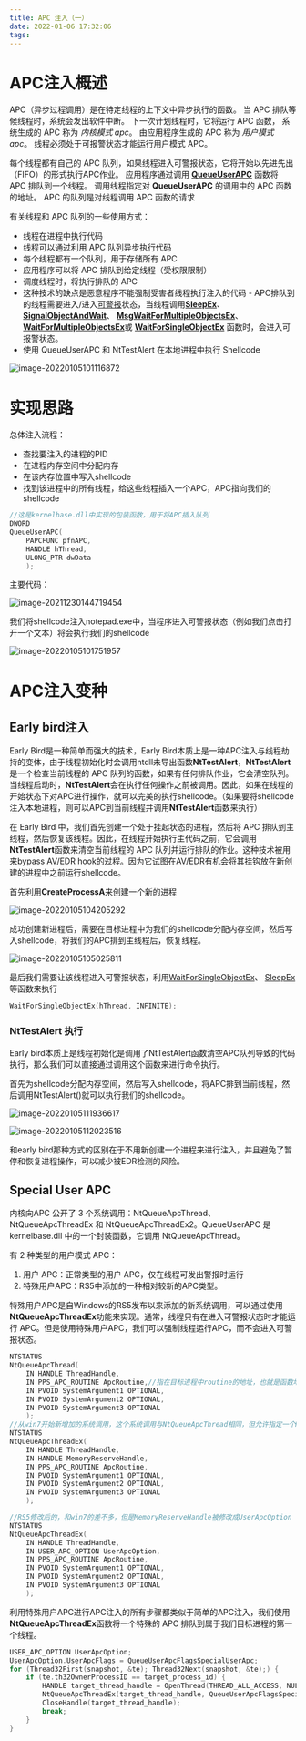 ```yaml
---
title: APC 注入（一）
date: 2022-01-06 17:32:06
tags:
---
```


# APC注入概述

 APC（异步过程调用）是在特定线程的上下文中异步执行的函数。 当 APC 排队等候线程时，系统会发出软件中断。 下一次计划线程时，它将运行 APC 函数， 系统生成的 APC 称为 *内核模式 apc*。 由应用程序生成的 APC 称为 *用户模式 apc*。 线程必须处于可报警状态才能运行用户模式 APC。

每个线程都有自己的 APC 队列，如果线程进入可警报状态，它将开始以先进先出（FIFO）的形式执行APC作业。 应用程序通过调用 [**QueueUserAPC**](https://docs.microsoft.com/zh-cn/windows/win32/api/processthreadsapi/nf-processthreadsapi-queueuserapc) 函数将 APC 排队到一个线程。 调用线程指定对 **QueueUserAPC** 的调用中的 APC 函数的地址。 APC 的队列是对线程调用 APC 函数的请求

有关线程和 APC 队列的一些使用方式：

- 线程在进程中执行代码
- 线程可以通过利用 APC 队列异步执行代码
- 每个线程都有一个队列，用于存储所有 APC
- 应用程序可以将 APC 排队到给定线程（受权限限制）
- 调度线程时，将执行排队的 APC
- 这种技术的缺点是恶意程序不能强制受害者线程执行注入的代码 - APC排队到的线程需要进入/进入[可警报]()状态，当线程调用[**SleepEx**](https://docs.microsoft.com/zh-cn/windows/win32/api/synchapi/nf-synchapi-sleepex)、 [**SignalObjectAndWait**](https://docs.microsoft.com/zh-cn/windows/win32/api/synchapi/nf-synchapi-signalobjectandwait)、 [**MsgWaitForMultipleObjectsEx**](https://docs.microsoft.com/zh-cn/windows/desktop/api/Winuser/nf-winuser-msgwaitformultipleobjectsex)、 [**WaitForMultipleObjectsEx**](https://docs.microsoft.com/zh-cn/windows/win32/api/winuser/nf-winuser-msgwaitformultipleobjectsex)或 [**WaitForSingleObjectEx**](https://docs.microsoft.com/zh-cn/windows/win32/api/synchapi/nf-synchapi-waitforsingleobjectex) 函数时，会进入可报警状态。
- 使用 QueueUserAPC 和 NtTestAlert 在本地进程中执行 Shellcode



![image-20220105101116872](/img/image-20220105101116872.png)

# 实现思路

总体注入流程：

- 查找要注入的进程的PID
- 在进程内存空间中分配内存
- 在该内存位置中写入shellcode
- 找到该进程中的所有线程，给这些线程插入一个APC，APC指向我们的shellcode

```c++
//这是kernelbase.dll中实现的包装函数，用于将APC插入队列
DWORD 
QueueUserAPC(
    PAPCFUNC pfnAPC,
    HANDLE hThread,
    ULONG_PTR dwData
    );

```



主要代码：

![image-20211230144719454](/img/image-20211230144719454.png)

我们将shellcode注入notepad.exe中，当程序进入可警报状态（例如我们点击打开一个文本）将会执行我们的shellcode

![image-20220105101751957](/img/image-20220105101751957.png)

# APC注入变种

## Early bird注入

Early Bird是一种简单而强大的技术，Early Bird本质上是一种APC注入与线程劫持的变体，由于线程初始化时会调用ntdll未导出函数**NtTestAlert**，**NtTestAlert**是一个检查当前线程的 APC 队列的函数，如果有任何排队作业，它会清空队列。当线程启动时，**NtTestAlert**会在执行任何操作之前被调用。因此，如果在线程的开始状态下对APC进行操作，就可以完美的执行shellcode。（如果要将shellcode注入本地进程，则可以APC到当前线程并调用**NtTestAlert**函数来执行）

在 Early Bird 中，我们首先创建一个处于挂起状态的进程，然后将 APC 排队到主线程，然后恢复该线程。因此，在线程开始执行主代码之前，它会调用**NtTestAlert**函数来清空当前线程的 APC 队列并运行排队的作业。这种技术被用来bypass AV/EDR hook的过程。因为它试图在AV/EDR有机会将其挂钩放在新创建的进程中之前运行shellcode。



首先利用**CreateProcessA**来创建一个新的进程

![image-20220105104205292](/img/image-20220105104205292.png)

成功创建新进程后，需要在目标进程中为我们的shellcode分配内存空间，然后写入shellcode，将我们的APC排到主线程后，恢复线程。

![image-20220105105025811](/img/image-20220105105025811.png)

最后我们需要让该线程进入可警报状态，利用[WaitForSingleObjectEx](https://docs.microsoft.com/en-us/windows/win32/api/synchapi/nf-synchapi-waitforsingleobjectex)、 [SleepEx](https://docs.microsoft.com/en-us/windows/win32/api/synchapi/nf-synchapi-sleepex)等函数来执行

```c++
WaitForSingleObjectEx(hThread, INFINITE);
```



### NtTestAlert 执行

Early bird本质上是线程初始化是调用了NtTestAlert函数清空APC队列导致的代码执行，那么我们可以直接通过调用这个函数来进行命令执行。

首先为shellcode分配内存空间，然后写入shellcode，将APC排到当前线程，然后调用NtTestAlert()就可以执行我们的shellcode。

![image-20220105111936617](/img/image-20220105111936617.png)

![image-20220105112023516](/img/image-20220105112023516.png)

和early bird那种方式的区别在于不用新创建一个进程来进行注入，并且避免了暂停和恢复进程操作，可以减少被EDR检测的风险。



## Special User APC

内核向APC 公开了 3 个系统调用：NtQueueApcThread、NtQueueApcThreadEx 和 NtQueueApcThreadEx2。QueueUserAPC 是 kernelbase.dll 中的一个封装函数，它调用 NtQueueApcThread。

有 2 种类型的用户模式 APC：

1. 用户 APC：正常类型的用户 APC，仅在线程可发出警报时运行
2. 特殊用户APC：RS5中添加的一种相对较新的APC类型。

特殊用户APC是自Windows的RS5发布以来添加的新系统调用，可以通过使用**NtQueueApcThreadEx**功能来实现。通常，线程只有在进入可警报状态时才能运行 APC。但是使用特殊用户APC，我们可以强制线程运行APC，而不会进入可警报状态。

```c++
NTSTATUS
NtQueueApcThread(  
    IN HANDLE ThreadHandle,
    IN PPS_APC_ROUTINE ApcRoutine,//指在目标进程中routine的地址，也就是函数地址。
    IN PVOID SystemArgument1 OPTIONAL,
    IN PVOID SystemArgument2 OPTIONAL,
    IN PVOID SystemArgument3 OPTIONAL
    );
//从win7开始新增加的系统调用，这个系统调用与NtQueueApcThread相同，但允许指定一个MemoryReserveHandle
NTSTATUS
NtQueueApcThreadEx(  
    IN HANDLE ThreadHandle,
    IN HANDLE MemoryReserveHandle,
    IN PPS_APC_ROUTINE ApcRoutine,
    IN PVOID SystemArgument1 OPTIONAL,
    IN PVOID SystemArgument2 OPTIONAL,
    IN PVOID SystemArgument3 OPTIONAL
    );

//RS5修改后的，和win7的差不多，但是MemoryReserveHandle被修改成UserApcOption
NTSTATUS
NtQueueApcThreadEx(
	IN HANDLE ThreadHandle,
	IN USER_APC_OPTION UserApcOption,
	IN PPS_APC_ROUTINE ApcRoutine,
	IN PVOID SystemArgument1 OPTIONAL,
	IN PVOID SystemArgument2 OPTIONAL,
	IN PVOID SystemArgument3 OPTIONAL
	);
```

利用特殊用户APC进行APC注入的所有步骤都类似于简单的APC注入，我们使用**NtQueueApcThreadEx**函数将一个特殊的 APC 排队到属于我们目标进程的第一个线程。

```c++
USER_APC_OPTION UserApcOption;
UserApcOption.UserApcFlags = QueueUserApcFlagsSpecialUserApc;
for (Thread32First(snapshot, &te); Thread32Next(snapshot, &te);) {
	if (te.th32OwnerProcessID == target_process_id) {
		HANDLE target_thread_handle = OpenThread(THREAD_ALL_ACCESS, NULL, te.th32ThreadID);
		NtQueueApcThreadEx(target_thread_handle, QueueUserApcFlagsSpecialUserApc, (PKNORMAL_ROUTINE)target_process_buffer, NULL, NULL, NULL);
		CloseHandle(target_thread_handle);
		break;
	}
}
```

